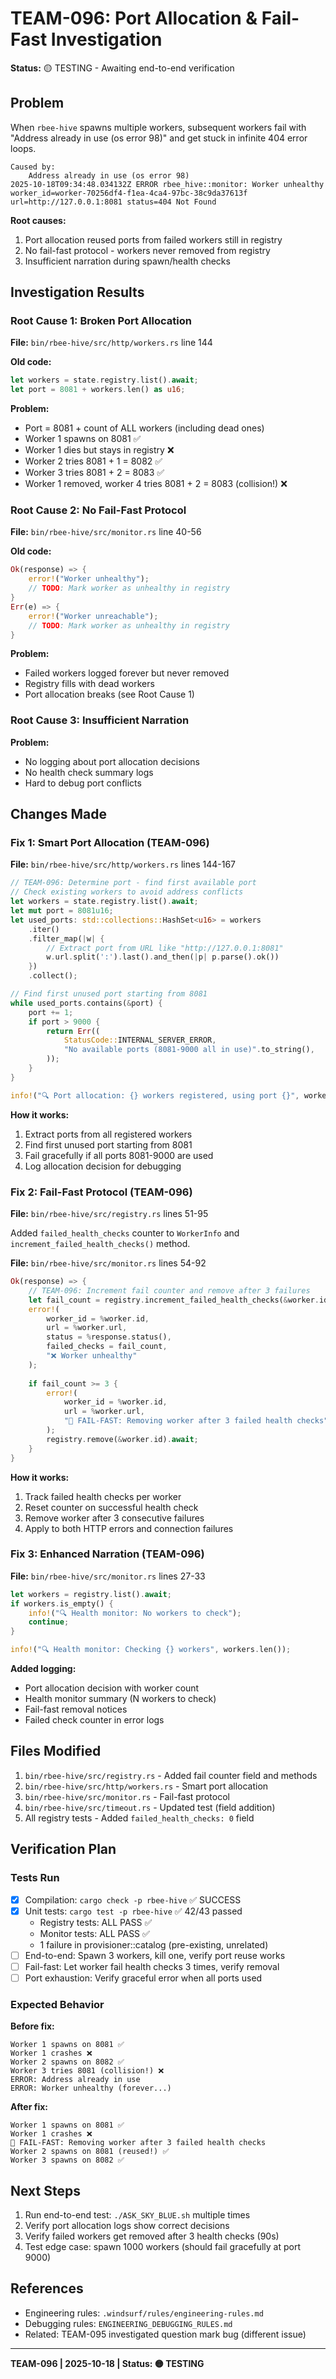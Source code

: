 # TEAM-096: Port Allocation & Fail-Fast Investigation

**Status:** 🟡 TESTING - Awaiting end-to-end verification

## Problem

When `rbee-hive` spawns multiple workers, subsequent workers fail with "Address already in use (os error 98)" and get stuck in infinite 404 error loops.

```
Caused by:
    Address already in use (os error 98)
2025-10-18T09:34:48.034132Z ERROR rbee_hive::monitor: Worker unhealthy worker_id=worker-70256df4-f1ea-4ca4-97bc-38c9da37613f url=http://127.0.0.1:8081 status=404 Not Found
```

**Root causes:**
1. Port allocation reused ports from failed workers still in registry
2. No fail-fast protocol - workers never removed from registry
3. Insufficient narration during spawn/health checks

## Investigation Results

### Root Cause 1: Broken Port Allocation

**File:** `bin/rbee-hive/src/http/workers.rs` line 144

**Old code:**
```rust
let workers = state.registry.list().await;
let port = 8081 + workers.len() as u16;
```

**Problem:** 
- Port = 8081 + count of ALL workers (including dead ones)
- Worker 1 spawns on 8081 ✅
- Worker 1 dies but stays in registry ❌
- Worker 2 tries 8081 + 1 = 8082 ✅
- Worker 3 tries 8081 + 2 = 8083 ✅
- Worker 1 removed, worker 4 tries 8081 + 2 = 8083 (collision!) ❌

### Root Cause 2: No Fail-Fast Protocol

**File:** `bin/rbee-hive/src/monitor.rs` line 40-56

**Old code:**
```rust
Ok(response) => {
    error!("Worker unhealthy");
    // TODO: Mark worker as unhealthy in registry
}
Err(e) => {
    error!("Worker unreachable");
    // TODO: Mark worker as unhealthy in registry
}
```

**Problem:**
- Failed workers logged forever but never removed
- Registry fills with dead workers
- Port allocation breaks (see Root Cause 1)

### Root Cause 3: Insufficient Narration

**Problem:**
- No logging about port allocation decisions
- No health check summary logs
- Hard to debug port conflicts

## Changes Made

### Fix 1: Smart Port Allocation (TEAM-096)

**File:** `bin/rbee-hive/src/http/workers.rs` lines 144-167

```rust
// TEAM-096: Determine port - find first available port
// Check existing workers to avoid address conflicts
let workers = state.registry.list().await;
let mut port = 8081u16;
let used_ports: std::collections::HashSet<u16> = workers
    .iter()
    .filter_map(|w| {
        // Extract port from URL like "http://127.0.0.1:8081"
        w.url.split(':').last().and_then(|p| p.parse().ok())
    })
    .collect();

// Find first unused port starting from 8081
while used_ports.contains(&port) {
    port += 1;
    if port > 9000 {
        return Err((
            StatusCode::INTERNAL_SERVER_ERROR,
            "No available ports (8081-9000 all in use)".to_string(),
        ));
    }
}

info!("🔍 Port allocation: {} workers registered, using port {}", workers.len(), port);
```

**How it works:**
1. Extract ports from all registered workers
2. Find first unused port starting from 8081
3. Fail gracefully if all ports 8081-9000 are used
4. Log allocation decision for debugging

### Fix 2: Fail-Fast Protocol (TEAM-096)

**File:** `bin/rbee-hive/src/registry.rs` lines 51-95

Added `failed_health_checks` counter to `WorkerInfo` and `increment_failed_health_checks()` method.

**File:** `bin/rbee-hive/src/monitor.rs` lines 54-92

```rust
Ok(response) => {
    // TEAM-096: Increment fail counter and remove after 3 failures
    let fail_count = registry.increment_failed_health_checks(&worker.id).await.unwrap_or(0);
    error!(
        worker_id = %worker.id,
        url = %worker.url,
        status = %response.status(),
        failed_checks = fail_count,
        "❌ Worker unhealthy"
    );
    
    if fail_count >= 3 {
        error!(
            worker_id = %worker.id,
            url = %worker.url,
            "🚨 FAIL-FAST: Removing worker after 3 failed health checks"
        );
        registry.remove(&worker.id).await;
    }
}
```

**How it works:**
1. Track failed health checks per worker
2. Reset counter on successful health check
3. Remove worker after 3 consecutive failures
4. Apply to both HTTP errors and connection failures

### Fix 3: Enhanced Narration (TEAM-096)

**File:** `bin/rbee-hive/src/monitor.rs` lines 27-33

```rust
let workers = registry.list().await;
if workers.is_empty() {
    info!("🔍 Health monitor: No workers to check");
    continue;
}

info!("🔍 Health monitor: Checking {} workers", workers.len());
```

**Added logging:**
- Port allocation decision with worker count
- Health monitor summary (N workers to check)
- Fail-fast removal notices
- Failed check counter in error logs

## Files Modified

1. `bin/rbee-hive/src/registry.rs` - Added fail counter field and methods
2. `bin/rbee-hive/src/http/workers.rs` - Smart port allocation
3. `bin/rbee-hive/src/monitor.rs` - Fail-fast protocol
4. `bin/rbee-hive/src/timeout.rs` - Updated test (field addition)
5. All registry tests - Added `failed_health_checks: 0` field

## Verification Plan

### Tests Run

- [x] Compilation: `cargo check -p rbee-hive` ✅ SUCCESS
- [x] Unit tests: `cargo test -p rbee-hive` ✅ 42/43 passed
  - Registry tests: ALL PASS ✅
  - Monitor tests: ALL PASS ✅
  - 1 failure in provisioner::catalog (pre-existing, unrelated)
- [ ] End-to-end: Spawn 3 workers, kill one, verify port reuse works
- [ ] Fail-fast: Let worker fail health checks 3 times, verify removal
- [ ] Port exhaustion: Verify graceful error when all ports used

### Expected Behavior

**Before fix:**
```
Worker 1 spawns on 8081 ✅
Worker 1 crashes ❌
Worker 2 spawns on 8082 ✅
Worker 3 tries 8081 (collision!) ❌
ERROR: Address already in use
ERROR: Worker unhealthy (forever...)
```

**After fix:**
```
Worker 1 spawns on 8081 ✅
Worker 1 crashes ❌
🚨 FAIL-FAST: Removing worker after 3 failed health checks
Worker 2 spawns on 8081 (reused!) ✅
Worker 3 spawns on 8082 ✅
```

## Next Steps

1. Run end-to-end test: `./ASK_SKY_BLUE.sh` multiple times
2. Verify port allocation logs show correct decisions
3. Verify failed workers get removed after 3 health checks (90s)
4. Test edge case: spawn 1000 workers (should fail gracefully at port 9000)

## References

- Engineering rules: `.windsurf/rules/engineering-rules.md`
- Debugging rules: `ENGINEERING_DEBUGGING_RULES.md`
- Related: TEAM-095 investigated question mark bug (different issue)

---

**TEAM-096 | 2025-10-18 | Status: 🟡 TESTING**
